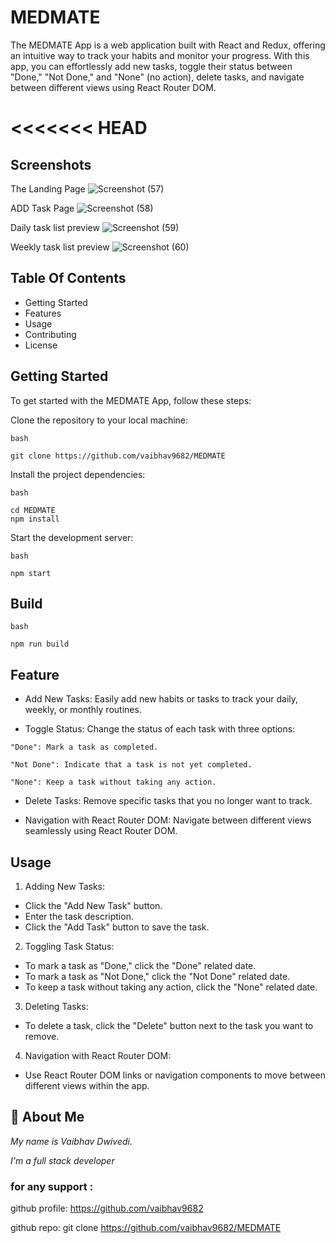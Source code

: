 # MEDMATE

The MEDMATE App is a web application built with React and Redux, offering an intuitive way to track your habits and monitor your progress. With this app, you can effortlessly add new tasks, toggle their status between "Done," "Not Done," and "None" (no action), delete tasks, and navigate between different views using React Router DOM.


<<<<<<< HEAD
=======


## Screenshots

The Landing Page
![Screenshot (57)](https://github.com/vaibhav9682/MEDMATE/assets/107503645/e6a4fbe4-bc1d-4ba5-a5b0-ae96fda284eb)

ADD Task Page
![Screenshot (58)](https://github.com/vaibhav9682/MEDMATE/assets/107503645/30a8a7ef-a255-40c2-b975-71c1f3d87f62)

Daily task list preview
![Screenshot (59)](https://github.com/vaibhav9682/MEDMATE/assets/107503645/c24cb1f7-8327-4e74-a026-fd9f66708c8e)

Weekly task list preview
![Screenshot (60)](https://github.com/vaibhav9682/MEDMATE/assets/107503645/3d6c6a14-86ba-467c-a961-8c6a9aa5be48)

## Table Of Contents

- Getting Started
- Features
- Usage
- Contributing
- License

## Getting Started

To get started with the MEDMATE App, follow these steps:

Clone the repository to your local machine:

```
bash

git clone https://github.com/vaibhav9682/MEDMATE
```

Install the project dependencies:

```
bash

cd MEDMATE
npm install
```

Start the development server:

```
bash

npm start
```

## Build

```
bash

npm run build
```

## Feature

- Add New Tasks: Easily add new habits or tasks to track your daily, weekly, or monthly routines.

- Toggle Status: Change the status of each task with three options:

```
"Done": Mark a task as completed.
```

```
"Not Done": Indicate that a task is not yet completed.
```

```
"None": Keep a task without taking any action.
```

- Delete Tasks: Remove specific tasks that you no longer want to track.

- Navigation with React Router DOM: Navigate between different views seamlessly using React Router DOM.

## Usage

1. Adding New Tasks:

- Click the "Add New Task" button.
- Enter the task description.
- Click the "Add Task" button to save the task.

2. Toggling Task Status:

- To mark a task as "Done," click the "Done" related date.
- To mark a task as "Not Done," click the "Not Done" related date.
- To keep a task without taking any action, click the "None" related date.

3. Deleting Tasks:

- To delete a task, click the "Delete" button next to the task you want to remove.

4. Navigation with React Router DOM:

- Use React Router DOM links or navigation components to move between different views within the app.

## 🚀 About Me

_My name is Vaibhav Dwivedi._

_I'm a full stack developer_

### for any support :

github profile: https://github.com/vaibhav9682

github repo: git clone https://github.com/vaibhav9682/MEDMATE
